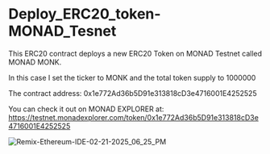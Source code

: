 # Deploy_ERC20_token-MONAD_Tesnet

This ERC20 contract deploys a new ERC20 Token on MONAD Testnet called MONAD MONK.

In this case I set the ticker to MONK and the total token supply to 1000000

The contract address: 0x1e772Ad36b5D91e313818cD3e4716001E4252525

You can check it out on MONAD EXPLORER at: https://testnet.monadexplorer.com/token/0x1e772Ad36b5D91e313818cD3e4716001E4252525


![Remix-Ethereum-IDE-02-21-2025_06_25_PM](https://github.com/user-attachments/assets/abc4be6c-7090-459c-958b-eabbda254455)
